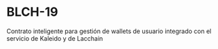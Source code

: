 # BLCH-19
Contrato inteligente para gestión de wallets de usuario integrado con el servicio de Kaleido y de Lacchain
